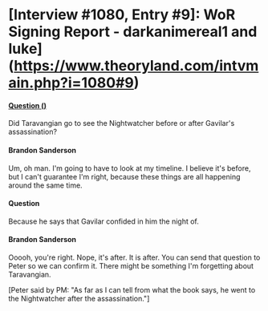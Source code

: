 # [Interview #1080, Entry #9]: WoR Signing Report - darkanimereal1 and luke](https://www.theoryland.com/intvmain.php?i=1080#9)

#### [Question ()](http://www.17thshard.com/forum/topic/7267-words-of-brandon-compiled-x-2/)

Did Taravangian go to see the Nightwatcher before or after Gavilar's assassination?

#### Brandon Sanderson

Um, oh man. I'm going to have to look at my timeline. I believe it's before, but I can't guarantee I'm right, because these things are all happening around the same time.

#### Question

Because he says that Gavilar confided in him the night of.

#### Brandon Sanderson

Ooooh, you're right. Nope, it's after. It is after. You can send that question to Peter so we can confirm it. There might be something I'm forgetting about Taravangian.

[Peter said by PM: "As far as I can tell from what the book says, he went to the Nightwatcher after the assassination."]

